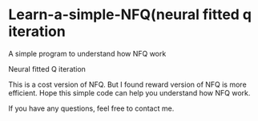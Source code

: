 # Learn-a-simple-NFQ(neural fitted q iteration
A simple program to understand how NFQ work

Neural fitted Q iteration

This is a cost version of NFQ.
But I found reward version of NFQ is more efficient.
Hope this simple code can help you understand how NFQ work.

If you have any questions, feel free to contact me.

